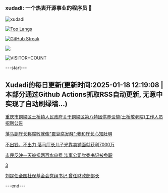### xudadi: 一个热衷开源事业的程序员 👋

![xudadi](https://github-readme-stats-git-masterorgs-github-readme-stats-team.vercel.app/api?username=xudadi)

[![Top Langs](https://github-readme-stats.vercel.app/api/top-langs/?username=xudadi)](https://github.com/anuraghazra/github-readme-stats)

[![GitHub Streak](https://streak-stats.demolab.com?user=xudadi&locale=zh_Hans)](https://git.io/streak-stats)

![](https://raw.githubusercontent.com/xudadi/xudadi/main/assets/github-contribution-grid-snake.svg)

![VISITOR+COUNT](https://komarev.com/ghpvc/?username=xudadi&label=VISITOR+COUNT)


---start---

## Xudadi的每日更新(更新时间:2025-01-18 12:19:08 | 本部分通过Github Actions抓取RSS自动更新, 无意中实现了自动刷绿墙...)

[重庆市铜梁区土桥镇人民政府关于铜梁区第八特困供养设施(土桥敬老院)工作人员招聘公告](https://www.gongkaoleida.com/article/2269131)

[落马副厅长称腐败就像"霉豆腐发酵":我和厅长心知肚明](https://m.163.com/news/article/JM4RBQL80514R9P4.html)

[不出钱、不出力 落马厅长儿子光靠卖铺面就获利7000万](https://m.163.com/news/article/JM4QAS920514R9P4.html)

[市民反映一天被扣两百水电费 涉事公司党委书记被免职](https://m.163.com/news/article/JM4NA9L90534A4SC.html)

[3](https://m.163.com/touch/news/sub/domestic)

[刘昆任全国社保基金会党组书记 曾任财政部部长](https://m.163.com/news/article/JM4MT7HR0514R9P4.html)

---end---
